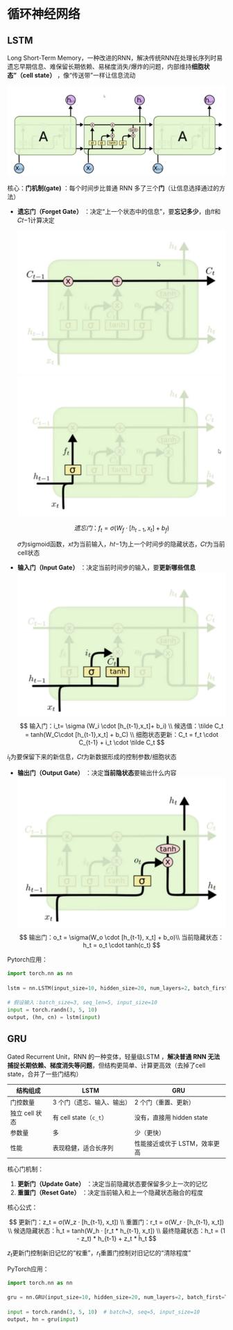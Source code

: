 # 循环神经网络

## LSTM

Long Short-Term Memory，一种改进的RNN，解决传统RNN在处理长序列时易遗忘早期信息、难保留长期依赖、易梯度消失/爆炸的问题，内部维持**细胞状态”（cell state）** ，像“传送带”一样让信息流动

![截屏2025-05-06 12.57.18](../assets/截屏2025-05-06%2012.57.18-20250605150331-kqintud.png)

核心：**门机制(gate)** ：每个时间步比普通 RNN 多了三个**门**（让信息选择通过的方法）

- **遗忘门（Forget Gate）** ：决定“上一个状态中的信息”，要**忘记多少**，由𝑓𝑡和𝐶𝑡−1计算决定

  ![截屏2025-05-06 10.06.27](../assets/截屏2025-05-06%2010.06.27-20250605150108-14mk5o5.png)![截屏2025-05-06 10.07.05](../assets/截屏2025-05-06%2010.07.05-20250605150114-x3d06wc.png)

  $$
  遗忘门：f_t = \sigma (W_f \cdot [h_{t-1},x_t]+b_f)
  $$

  𝜎为sigmoid函数，𝑥𝑡为当前输入，ℎ𝑡−1为上一个时间步的隐藏状态，𝐶𝑡为当前cell状态

- **输入门（Input Gate）** ：决定当前时间步的输入，要**更新哪些信息**![截屏2025-05-06 12.50.11](../assets/截屏2025-05-06%2012.50.11-20250605150137-1spidza.png)
$$
  输入门：i_t= \sigma (W_i \cdot [h_{t-1},x_t]+ b_i) \\
  候选值：\tilde C_t = tanh(W_C\cdot [h_{t-1},x_t] + b_C) \\
  细胞状态更新：C_t = f_t \cdot C_{t-1} + i_t \cdot \tilde C_t
$$

$i_t$为要保留下来的新信息，𝐶𝑡为新数据形成的控制参数/细胞状态
- **输出门（Output Gate）** ：决定**当前隐状态**要输出什么内容![截屏2025-05-06 13.16.35](../assets/截屏2025-05-06%2013.16.35-20250605150215-roxnf0p.png)
  $$
  输出门：o_t = \sigma(W_o \cdot [h_{t-1}, x_t] + b_o)\\
  当前隐藏状态：h_t = o_t \cdot tanh(c_t)
  $$

Pytorch应用：

```python
import torch.nn as nn

lstm = nn.LSTM(input_size=10, hidden_size=20, num_layers=2, batch_first=True)

# 假设输入：batch_size=3, seq_len=5, input_size=10
input = torch.randn(3, 5, 10)
output, (hn, cn) = lstm(input)
```

## GRU

Gated Recurrent Unit，RNN 的一种变体，轻量级LSTM ，**解决普通 RNN 无法捕捉长期依赖、梯度消失等问题**，但结构更简单、计算更高效（去掉了cell state，合并了一些门结构）

|结构组成|LSTM|GRU|
| ----------------| ----------------------------| -------------------------------|
|门控数量|3 个门（遗忘、输入、输出）|2 个门（重置、更新）|
|独立 cell 状态|有 cell state（`c_t`​）|没有，直接用 hidden state|
|参数量|多|少（更快）|
|性能|表现稳健，适合长序列|性能接近或优于 LSTM，效率更高|

核心门机制：

1. **更新门（Update Gate）** ：决定当前隐藏状态要保留多少上一次的记忆
2. **重置门（Reset Gate）** ：决定当前输入和上一个隐藏状态融合的程度

核心公式：

$$
更新门：z_t = σ(W_z · [h_{t-1}, x_t]) \\
重置门：r_t = σ(W_r · [h_{t-1}, x_t]) \\
候选隐藏状态：h̃_t = tanh(W_h · [r_t * h_{t-1}, x_t]) \\
最终隐藏状态：h_t = (1 - z_t) * h_{t-1} + z_t * h̃_t
$$

$z_t$更新门控制新旧记忆的“权重”，$r_t$重置门控制对旧记忆的“清除程度”

PyTorch应用：

```python
import torch.nn as nn

gru = nn.GRU(input_size=10, hidden_size=20, num_layers=2, batch_first=True)

input = torch.randn(3, 5, 10)  # batch=3, seq=5, input_size=10
output, hn = gru(input)
```

